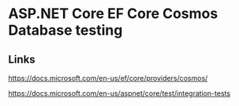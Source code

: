 # ASP.NET Core EF Core Cosmos Database testing

## Links

https://docs.microsoft.com/en-us/ef/core/providers/cosmos/

https://docs.microsoft.com/en-us/aspnet/core/test/integration-tests
